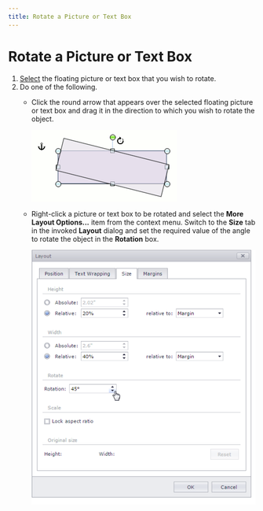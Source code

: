 ```yaml
---
title: Rotate a Picture or Text Box
---
```

# Rotate a Picture or Text Box
1. [Select](../../../../interface-elements-for-web/articles/rich-text-editor/pictures-and-text-boxes/insert-select-copy-or-delete-a-picture-or-text-box.md) the floating picture or text box that you wish to rotate.
2. Do one of the following.
	* Click the round arrow that appears over the selected floating picture or text box and drag it in the direction to which you wish to rotate the object.
		
		![RichEdit_RotateFloatingObject](../../../images/Img17693.png)
	* Right-click a picture or text box to be rotated and select the **More Layout Options...** item from the context menu. Switch to the **Size** tab in the invoked **Layout** dialog and set the required value of the angle to rotate the object in the **Rotation** box.
		
		![EUD_RichEdit_FloatingRotationSettings](../../../images/Img128956.png)